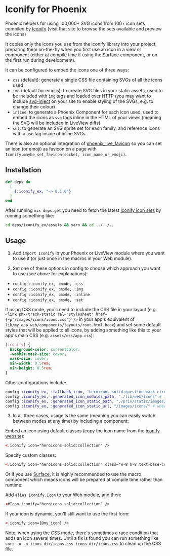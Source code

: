 # Iconify for Phoenix

Phoenix helpers for using 100,000+ SVG icons from 100+ icon sets compiled by [Iconify](https://icon-sets.iconify.design) (visit that site to browse the sets available and preview the icons)

It copies only the icons you use from the iconify library into your project, preparing them on-the-fly when you first use an icon in a view or component (either at compile time if using the Surface component, or on the first run during development).

It can be configured to embed the icons one of three ways:
- `css` (default): generate a single CSS file containing SVGs of all the icons used 
- `img` (default for emojis): to create SVG files in your static assets, used to be included with `img` tags and loaded over HTTP (you may want to include [svg-inject](https://github.com/iconfu/svg-inject) on your site to enable styling of the SVGs, e.g. to change their colour)
- `inline`: to generate a Phoenix Component for each icon used, used to embed the icons as `svg` tags inline in the HTML of your views (meaning the SVG will be included in LiveView diffs)
- `set`: to generate an SVG sprite set for each family, and reference icons with a `use` tag inside of inline SVGs.

There is also an optional integration of [phoenix_live_favicon](https://github.com/BartOtten/phoenix_live_favicon) so you can set an icon (or emoji) as favicon on a page with `Iconify.maybe_set_favicon(socket, icon_name_or_emoji)`.

## Installation

```elixir
def deps do
  [
    {:iconify_ex, "~> 0.1.0"}
  ]
end
```

After running `mix deps.get` you need to fetch the latest [iconify icon sets](https://github.com/iconify/icon-sets) by running something like:
```bash
cd deps/iconify_ex/assets && yarn && cd ../../..
```

## Usage

1. Add `import Iconify` in your Phoenix or LiveView module where you want to use it (or just once in the macros in your Web module). 

2. Set one of these options in config to choose which approach you want to use (see above for explanations):
- `config :iconify_ex, :mode, :css` 
- `config :iconify_ex, :mode, :img` 
- `config :iconify_ex, :mode, :inline` 
- `config :iconify_ex, :mode, :set` 

If using CSS mode, you'll need to include the CSS file in your layout (e.g. `<link phx-track-static rel="stylesheet" href={~p"/images/icons/icons.css"} />` in your app's equivalent of `lib/my_app_web/components/layouts/root.html.heex`) and set some default styles that will be applied to all icons, by adding something like this to your app's main CSS (e.g. `assets/css/app.css`):
```css
[iconify] {
  background-color: currentColor;
  -webkit-mask-size: cover;
  mask-size: cover;
  min-width: 0.5rem;
  min-height: 0.5rem;
}
```

Other configurations include:

```elixir
config :iconify_ex, :fallback_icon, "heroicons-solid:question-mark-circle" # when an icon is not found
config :iconify_ex, :generated_icon_modules_path, "./lib/web/icons" # for :inline mode
config :iconify_ex, :generated_icon_static_path, "./priv/static/images/icons" # where CSS and images are stored
config :iconify_ex, :generated_icon_static_url, "/images/icons/" # where CSS and images are served from
```

3. In all three cases, usage is the same (meaning you can easily switch between modes at any time) by including a component:

Embed an icon using default classes (copy the icon name from the [iconify website](https://icon-sets.iconify.design)):
```html
<.iconify icon="heroicons-solid:collection" />
```

Specify custom classes:
```html
<.iconify icon="heroicons-solid:collection" class="w-8 h-8 text-base-content" /> 
```

Or if you use [Surface](https://surface-ui.org), it is highly recommended to use the macro component which means icons will be prepared at compile time rather than runtime:

Add `alias Iconify.Icon` to your Web module, and then:

```html
<#Icon iconify="heroicons-solid:collection" />
```

If your icon is dynamic, you'll still want to use the first form:
```html
<.iconify icon={@my_icon} />
```

Note: when using the CSS mode, there's sometimes a race condition that adds an icon several times. Until a fix is found you can run something like `sort -u -o icons_dir/icons.css icons_dir/icons.css` to clean up the CSS file.